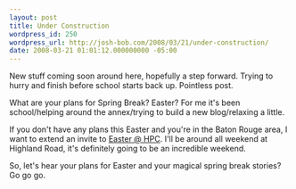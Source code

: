 ```yaml
---
layout: post
title: Under Construction
wordpress_id: 250
wordpress_url: http://josh-bob.com/2008/03/21/under-construction/
date: 2008-03-21 01:01:12.000000000 -05:00
---
```

New stuff coming soon around here, hopefully a step forward. Trying to hurry and finish before school starts back up. Pointless post.

What are your plans for Spring Break? Easter? For me it's been school/helping around the annex/trying to build a new blog/relaxing a little.

If you don't have any plans this Easter and you're in the Baton Rouge area, I want to extend an invite to <a href="http://healingplacechurch.org/easter_schedule_08.php">Easter @ HPC</a>. I'll be around all weekend at Highland Road, it's definitely going to be an incredible weekend.

So, let's hear your plans for Easter and your magical spring break stories? Go go go.
